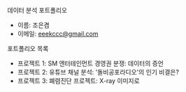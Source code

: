 데이터 분석 포트폴리오
- 이름: 조은겸
- 이메일: eeekccc@gmail.com

포트폴리오 목록
* 프로젝트 1: SM 엔터테인먼트 경영권 분쟁: 데이터의 증언
* 프로젝트 2: 유튜브 채널 분석: '돌비공포라디오'의 인기 비결은?
* 프로젝트 3: 폐렴진단 프로젝트: X-ray 이미지로

